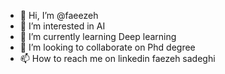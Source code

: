 - 👋 Hi, I’m @faeezeh
- 👀 I’m interested in AI
- 🌱 I’m currently learning Deep learning
- 💞️ I’m looking to collaborate on Phd degree
- 📫 How to reach me on linkedin faezeh sadeghi

<!---
faeezeh/faeezeh is a ✨ special ✨ repository because its `README.md` (this file) appears on your GitHub profile.
You can click the Preview link to take a look at your changes.
--->
